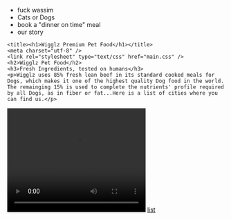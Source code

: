   <head> 
    <ul>
      <li>fuck wassim</li>
      <li>Cats or Dogs</li>
      <li/>book a "dinner on time" meal</li>
      <li>our story</li>
      </ul>
    
    <title><h1>Wigglz Premium Pet Food</h1></title>
    <meta charset="utf-8" />
    <link rel="stylesheet" type="text/css" href="main.css" />
    <h2>Wigglz Pet Food</h2>
    <h3>Fresh Ingredients, tested on humans</h3>
    <p>Wigglz uses 85% fresh lean beef in its standard cooked meals for Dogs, which makes it one of the highest quality Dog food in the world. The remainging 15% is used to complete the nutrients' profile required by all Dogs, as in fiber or fat...Here is a list of cities where you can find us.</p> 
<video width="320" height="240" controls><source src="https://content.codecademy.com/projects/make-a-website/lesson-1/ollie.mp4" type="video/mp4"></video>
    <a href="cities.html">list</a>
  </head>